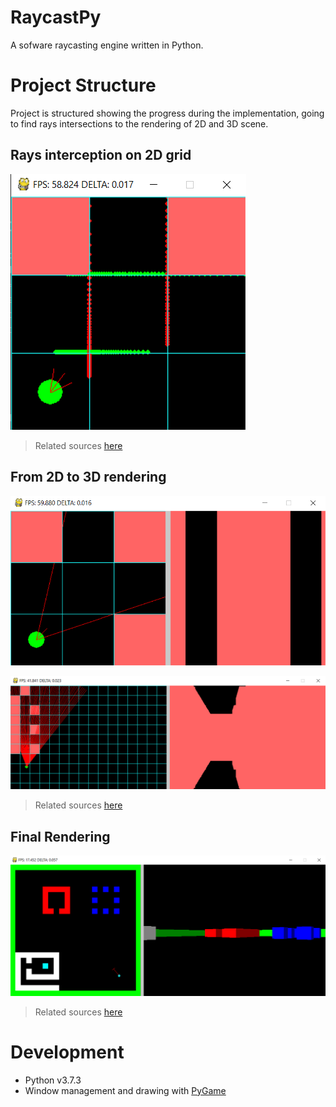 # RaycastPy
A sofware raycasting engine written in Python.

# Project Structure
Project is structured showing the progress during the implementation, going to find rays intersections to the rendering of 2D and 3D scene.

## Rays interception on 2D grid
![Point casting](./01-cast/cast01.png)
> Related sources [here](./01-cast/)

## From 2D to 3D rendering
![Map01 casting](./02-map/map01.png)

![Map02 casting](./02-map/map02.png)

> Related sources [here](./02-map/)

## Final Rendering
![Final casting](./04-final/final01.png)

> Related sources [here](./04-final/)

# Development
* Python v3.7.3
* Window management and drawing with [PyGame](https://www.pygame.org)
